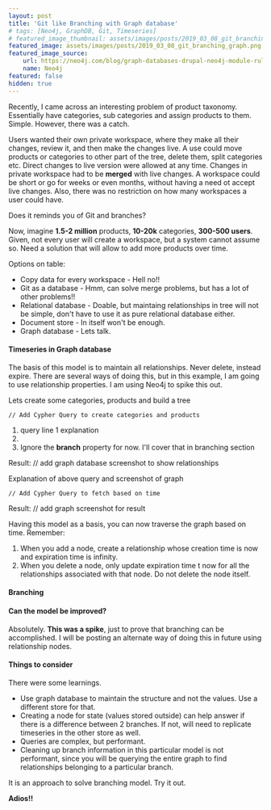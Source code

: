 ```yaml
---
layout: post
title: 'Git like Branching with Graph database'
# tags: [Neo4j, GraphDB, Git, Timeseries]
# featured_image_thumbnail: assets/images/posts/2019_03_08_git_branching_graph.png
featured_image: assets/images/posts/2019_03_08_git_branching_graph.png
featured_image_source:
    url: https://neo4j.com/blog/graph-databases-drupal-neo4j-module-rules-integration/
    name: Neo4j
featured: false
hidden: true
---
```

<!-- https://neo4j.com/blog/graph-databases-drupal-neo4j-module-rules-integration/ -->
Recently, I came across an interesting problem of product taxonomy. Essentially have categories, sub categories and assign products to them. Simple. However, there was a catch. 

<!--more-->

Users wanted their own private workspace, where they make all their changes, review it, and then make the changes live. A use could move products or categories to other part of the tree, delete them, split categories etc.
Direct changes to live version were allowed at any time. Changes in private workspace had to be  **merged** with live changes. A workspace could be short or go for weeks or even months, without having a need ot accept live changes. Also, there was no restriction on how many workspaces a user could have.

Does it reminds you of Git and branches?

Now, imagine **1.5-2 million** products, **10-20k** categories, **300-500 users**.
Given, not every user will create a workspace, but a system cannot assume so. Need a solution that will allow to add more products over time.

Options on table:
- Copy data for every workspace - Hell no!!
- Git as a database - Hmm, can solve merge problems, but has a lot of other problems!!
- Relational database - Doable, but maintaing relationships in tree will not be simple, don't have to use it as pure relational database either.
- Document store - In itself won't be enough.
- Graph database - Lets talk.

#### Timeseries in Graph database

The basis of this model is to maintain all relationships. Never delete, instead expire. There are several ways of doing this, but in this example, I am going to use relationship properties. I am using Neo4j to spike this out.

Lets create some categories, products and build a tree

```
// Add Cypher Query to create categories and products
```

1. query line 1 explanation 
2.
3. Ignore the **branch** property for now. I'll cover that in branching section

Result:
// add graph database screenshot to show relationships



Explanation of above query and screenshot of graph

```
// Add Cypher Query to fetch based on time
```

Result:
// add graph screenshot for result

Having this model as a basis, you can now traverse the graph based on time.
Remember:
1. When you add a node, create a relationship whose creation time is now and expiration time is infinity.
2. When you delete a node, only update expiration time t now for all the relationships associated with that node. Do not delete the node itself.

#### Branching



#### Can the model be improved?

Absolutely. **This was a spike**, just to prove that branching can be accomplished. 
I will be posting an alternate way of doing this in future using relationship nodes.

#### Things to consider

There were some learnings.
- Use graph database to maintain the structure and not the values. Use a different store for that.
- Creating a node for state (values stored outside) can help answer if there is a difference between 2 branches. If not, will need to replicate timeseries in the other store as well.
- Queries are complex, but performant.
- Cleaning up branch information in this particular model is not performant, since you will be querying the entire graph to find relationships belonging to a particular branch.

It is an approach to solve branching model. Try it out. 

**Adios!!**
